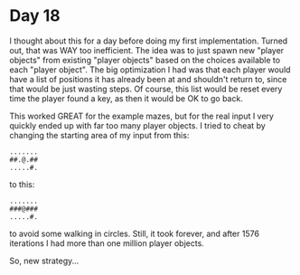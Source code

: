 # Day 18

I thought about this for a day before doing my first implementation. Turned out, that was WAY too inefficient.
The idea was to just spawn new "player objects" from existing "player objects" based on the choices available
to each "player object". The big optimization I had was that each player would have a list of positions it has
already been at and shouldn't return to, since that would be just wasting steps. Of course, this list would be
reset every time the player found a key, as then it would be OK to go back.

This worked GREAT for the example mazes, but for the real input I very quickly ended up with far too many
player objects. I tried to cheat by changing the starting area of my input from this:

```
.......
##.@.##
.....#.
```
to this:
```
.......
###@###
.....#.
```

to avoid some walking in circles. Still, it took forever, and after 1576 iterations I had more than one million
player objects.

So, new strategy...